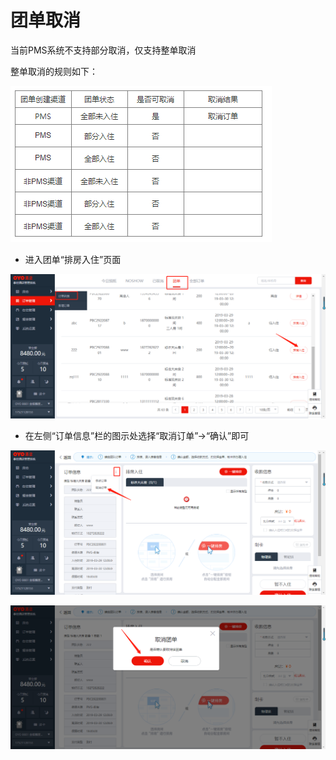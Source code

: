# 团单取消

当前PMS系统不支持部分取消，仅支持整单取消

整单取消的规则如下：

![](../../../.gitbook/assets/image%20%28637%29.png)

* 进入团单“排房入住”页面

![](../../../.gitbook/assets/image%20%28598%29.png)

* 在左侧“订单信息”栏的图示处选择“取消订单”→“确认”即可

![](../../../.gitbook/assets/image%20%28605%29.png)

![](../../../.gitbook/assets/image%20%28372%29.png)

